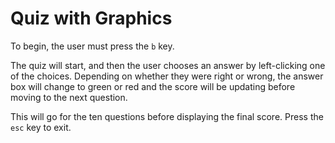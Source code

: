 # Quiz with Graphics

To begin, the user must press the `b` key.

The quiz will start, and then the user chooses an answer by left-clicking one of the choices.
Depending on whether they were right or wrong, the answer box will change to green or red and
the score will be updating before moving to the next question.

This will go for the ten questions before displaying the final score. Press the `esc` key to exit.